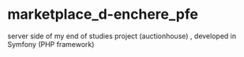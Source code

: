 # marketplace_d-enchere_pfe
server side of my end of studies project (auctionhouse) , developed in Symfony (PHP framework)
